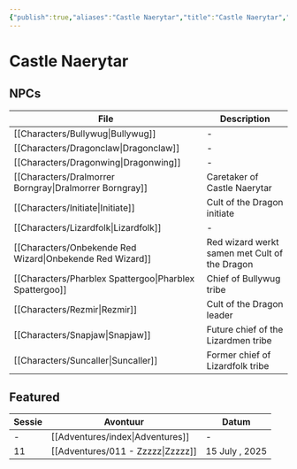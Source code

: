 ```yaml
---
{"publish":true,"aliases":"Castle Naerytar","title":"Castle Naerytar","created":"2025-07-14","modified":"2025-07-22T22:20:54.400+02:00","published":"2025-07-14","cssclasses":""}
---
```


# Castle Naerytar

## NPCs
| File                                                                 | Description                                   |
| -------------------------------------------------------------------- | --------------------------------------------- |
| [[Characters/Bullywug\|Bullywug]]                         | \-                                            |
| [[Characters/Dragonclaw\|Dragonclaw]]                     | \-                                            |
| [[Characters/Dragonwing\|Dragonwing]]                     | \-                                            |
| [[Characters/Dralmorrer Borngray\|Dralmorrer Borngray]]   | Caretaker of Castle Naerytar                  |
| [[Characters/Initiate\|Initiate]]                         | Cult of the Dragon initiate                   |
| [[Characters/Lizardfolk\|Lizardfolk]]                     | \-                                            |
| [[Characters/Onbekende Red Wizard\|Onbekende Red Wizard]] | Red wizard werkt samen met Cult of the Dragon |
| [[Characters/Pharblex Spattergoo\|Pharblex Spattergoo]]   | Chief of Bullywug tribe                       |
| [[Characters/Rezmir\|Rezmir]]                             | Cult of the Dragon leader                     |
| [[Characters/Snapjaw\|Snapjaw]]                           | Future chief of the Lizardmen tribe           |
| [[Characters/Suncaller\|Suncaller]]                       | Former chief of Lizardfolk tribe              |


## Featured
| Sessie | Avontuur                                     | Datum          |
| ------ | -------------------------------------------- | -------------- |
| \-     | [[Adventures/index\|Adventures]]  | \-             |
| 11     | [[Adventures/011 - Zzzzz\|Zzzzz]] | 15 July , 2025 |

